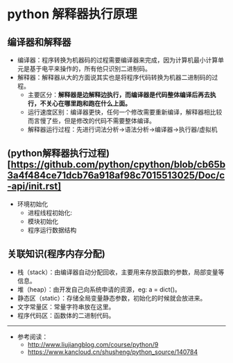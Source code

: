 # python 解释器执行原理

## 编译器和解释器
- 编译器：程序转换为机器码的过程需要编译器来完成，因为计算机最小计算单元是基于电平来操作的，所有他只识别二进制码。
- 解释器：解释器从大的方面说其实也是将程序代码转换为机器二进制码的过程。
	- 主要区分：**解释器是边解释边执行，而编译器是代码整体编译后再去执行，不关心在哪里跑和跑在什么上面。**
	- 运行速度区别：编译器更快，任何一个修改需要重新编译，解释器相比较而言慢了些，但是修改的代码不需要整体编译。
	- 解释器运行过程：先进行词法分析->语法分析->编译器->执行器/虚拟机
	
## (python解释器执行过程)[https://github.com/python/cpython/blob/cb65b3a4f484ce71dcb76a918af98c7015513025/Doc/c-api/init.rst]
- 环境初始化
    - 进程线程初始化: 
    - 模块初始化
    - 程序运行数据结构


## 关联知识(程序内存分配)
- 栈（stack）：由编译器自动分配回收，主要用来存放函数的参数，局部变量等信息。
- 堆（heap）：由开发自己向系统申请的资源，eg: a = dict()。
- 静态区（static）：存储全局变量静态参数，初始化的时候就会放进来。
- 文字常量区：常量字符串放在这里。
- 程序代码区：函数体的二进制代码。

---
- 参考阅读：
    - <http://www.liujiangblog.com/course/python/9>
    - <https://www.kancloud.cn/shusheng/python_source/140784>
